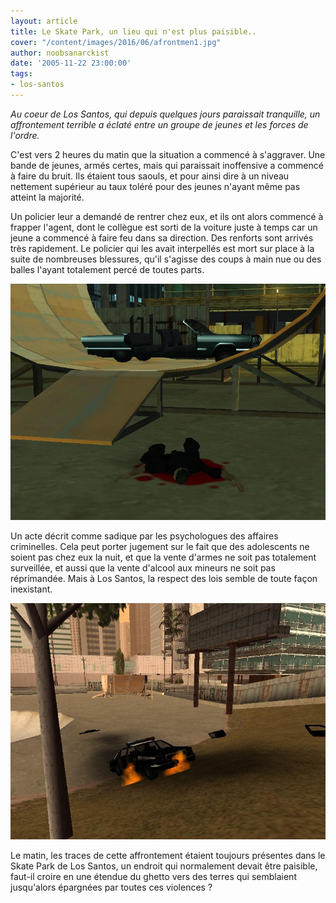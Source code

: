 ```yaml
---
layout: article
title: Le Skate Park, un lieu qui n'est plus paisible..
cover: "/content/images/2016/06/afrontmen1.jpg"
author: noobsanarckist
date: '2005-11-22 23:00:00'
tags:
- los-santos
---
```


_Au coeur de Los Santos, qui depuis quelques jours paraissait tranquille, un affrontement terrible a éclaté entre un groupe de jeunes et les forces de l'ordre._

C'est vers 2 heures du matin que la situation a commencé à s'aggraver. Une bande de jeunes, armés certes, mais qui paraissait inoffensive a commencé à faire du bruit. Ils étaient tous saouls, et pour ainsi dire à un niveau nettement supérieur au taux toléré pour des jeunes n'ayant même pas atteint la majorité.

Un policier leur a demandé de rentrer chez eux, et ils ont alors commencé à frapper l'agent, dont le collègue est sorti de la voiture juste à temps car un jeune a commencé à faire feu dans sa direction. Des renforts sont arrivés très rapidement. Le policier qui les avait interpellés est mort sur place à la suite de nombreuses blessures, qu'il s'agisse des coups à main nue ou des balles l'ayant totalement percé de toutes parts.

![](/content/images/2005/01/afrontmen.jpg)

Un acte décrit comme sadique par les psychologues des affaires criminelles. Cela peut porter jugement sur le fait que des adolescents ne soient pas chez eux la nuit, et que la vente d'armes ne soit pas totalement surveillée, et aussi que la vente d'alcool aux mineurs ne soit pas réprimandée. Mais à Los Santos, la respect des lois semble de toute façon inexistant.

![](/content/images/2005/01/afrontmen2.jpg)

Le matin, les traces de cette affrontement étaient toujours présentes dans le Skate Park de Los Santos, un endroit qui normalement devait être paisible, faut-il croire en une étendue du ghetto vers des terres qui semblaient jusqu'alors épargnées par toutes ces violences ?